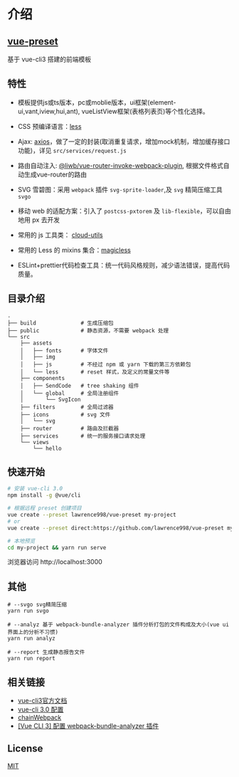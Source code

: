 # 介绍

## [vue-preset](https://github.com/lawrence998/vue-preset)

基于 vue-cli3 搭建的前端模板

## 特性

- 模板提供js或ts版本，pc或moblie版本，ui框架(element-ui,vant,iview,hui,ant), vueListView框架(表格列表页)等个性化选择。

- CSS 预编译语言：[less](http://lesscss.org/)

- Ajax: [axios](https://github.com/axios/axios)，做了一定的封装(取消重复请求，增加mock机制，增加缓存接口功能)，详见 `src/services/request.js`

- 路由自动注入: [@liwb/vue-router-invoke-webpack-plugin](https://github.com/Qymh/vue-router-invoke-webpack-plugin), 根据文件格式自动生成vue-router的路由

- SVG 雪碧图：采用 `webpack` 插件 `svg-sprite-loader`,及 `svg` 精简压缩工具 `svgo`

- 移动 web 的适配方案：引入了 `postcss-pxtorem` 及 `lib-flexible`，可以自由地用 px 去开发

- 常用的 js 工具类： [cloud-utils](https://lawrence998.github.io/cloud-utils/)

- 常用的 Less 的 mixins 集合：[magicless](https://github.com/lawrence998/magicless)

- ESLint+prettier代码检查工具：统一代码风格规则，减少语法错误，提高代码质量。

## 目录介绍

```
.
├── build              # 生成压缩包
├── public             # 静态资源，不需要 webpack 处理
└── src
    ├── assets
    │   ├── fonts      # 字体文件
    │   ├── img
    │   ├── js         # 不经过 npm 或 yarn 下载的第三方依赖包
    │   └── less       # reset 样式，及定义的常量文件等
    ├── components
    │   ├── SendCode   # tree shaking 组件
    │   └── global     # 全局注册组件
    │       └── SvgIcon
    ├── filters        # 全局过滤器
    ├── icons          # svg 文件
    │   └── svg
    ├── router         # 路由及拦截器
    ├── services       # 统一的服务接口请求处理
    └── views
        └── hello

```

## 快速开始

```bash
# 安装 vue-cli 3.0
npm install -g @vue/cli

# 根据远程 preset 创建项目
vue create --preset lawrence998/vue-preset my-project
# or
vue create --preset direct:https://github.com/lawrence998/vue-preset my-project --clone

# 本地预览
cd my-project && yarn run serve

```

浏览器访问 http://localhost:3000

## 其他
```
# --svgo svg精简压缩
yarn run svgo

# --analyz 基于 webpack-bundle-analyzer 插件分析打包的文件构成及大小(vue ui 界面上的分析不习惯)
yarn run analyz

# --report 生成静态报告文件
yarn run report

```

## 相关链接

- [vue-cli3官方文档](https://cli.vuejs.org/zh/)
- [vue-cli 3.0 配置](https://blog.csdn.net/qq_35844177/article/details/81099492)
- [chainWebpack](https://github.com/neutrinojs/webpack-chain#getting-started)
- [[Vue CLI 3] 配置 webpack-bundle-analyzer 插件](https://segmentfault.com/a/1190000016247872)
## License

[MIT](https://github.com/lawrence998/vue-cli3-template/blob/master/LICENSE)
